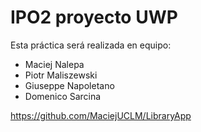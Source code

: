 # IPO2 proyecto UWP
Esta práctica será realizada en equipo:
- Maciej Nalepa
- Piotr Maliszewski
- Giuseppe Napoletano
- Domenico Sarcina

https://github.com/MaciejUCLM/LibraryApp
